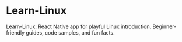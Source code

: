 # Learn-Linux
Learn-Linux: React Native app for playful Linux introduction. Beginner-friendly guides, code samples, and fun facts.
